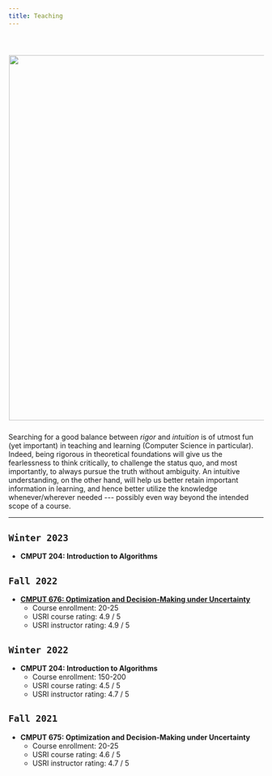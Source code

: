 ```yaml
---
title: Teaching
---
```



<div>
<img alt="" src="/img/rigor_intuition_f.png" style="min-width:220px; float:center; margin: 40px 1px 10px 1px" width="720"/>
</div>

Searching for a good balance between _rigor_ and _intuition_ is of utmost fun (yet important) in teaching and learning (Computer Science in particular). Indeed, being rigorous in theoretical foundations will give us the fearlessness to think critically, to challenge the status quo, and most importantly, to always pursue the truth without ambiguity. An intuitive understanding, on the other hand, will help us better retain important information in learning, and hence better utilize the knowledge whenever/wherever needed --- possibly even way beyond the intended scope of a course.

---

## `Winter 2023`
>
- **CMPUT 204: Introduction to Algorithms**

## `Fall 2022`
>
- [**CMPUT 676: Optimization and Decision-Making under Uncertainty**](/teaching/optimization)
    - Course enrollment: 20-25
    - USRI course rating: 4.9 / 5
    - USRI instructor rating: 4.9 / 5

## `Winter 2022`
>
- **CMPUT 204: Introduction to Algorithms**
    - Course enrollment: 150-200
    - USRI course rating: 4.5 / 5
    - USRI instructor rating: 4.7 / 5

## `Fall 2021`
>
- **CMPUT 675: Optimization and Decision-Making under Uncertainty**
    - Course enrollment: 20-25
    - USRI course rating: 4.6 / 5
    - USRI instructor rating: 4.7 / 5

